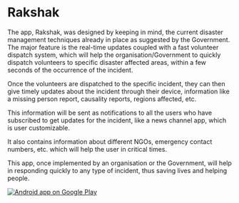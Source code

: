 # Rakshak
The app, Rakshak, was designed by keeping in mind, the current disaster management techniques already in place as suggested by the Government. The major feature is the real-time updates coupled with a fast volunteer dispatch system, which will help the organisation/Government to quickly dispatch volunteers to specific disaster affected areas, within a few seconds of the occurrence of the incident.

Once the volunteers are dispatched to the specific incident, they can then give timely updates about the incident through their device, information like a missing person report, causality reports, regions affected, etc.

This information will be sent as notifications to all the users who have subscribed to get updates for the incident, like a news channel app, which is user customizable.

It also contains information about different NGOs, emergency contact numbers, etc. which will help the user in critical times.

This app, once implemented by an organisation or the Government, will help in responding quickly to any type of incident, thus saving lives and helping people.

<a href="https://play.google.com/store/apps/details?id=com.markdevelopers.rakshak">
  <img alt="Android app on Google Play" src="https://developer.android.com/images/brand/en_app_rgb_wo_45.png" />
</a>
